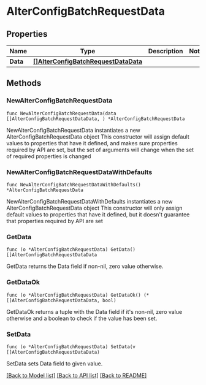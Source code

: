 # AlterConfigBatchRequestData

## Properties

Name | Type | Description | Notes
------------ | ------------- | ------------- | -------------
**Data** | [**[]AlterConfigBatchRequestDataData**](AlterConfigBatchRequestDataData.md) |  | 

## Methods

### NewAlterConfigBatchRequestData

`func NewAlterConfigBatchRequestData(data []AlterConfigBatchRequestDataData, ) *AlterConfigBatchRequestData`

NewAlterConfigBatchRequestData instantiates a new AlterConfigBatchRequestData object
This constructor will assign default values to properties that have it defined,
and makes sure properties required by API are set, but the set of arguments
will change when the set of required properties is changed

### NewAlterConfigBatchRequestDataWithDefaults

`func NewAlterConfigBatchRequestDataWithDefaults() *AlterConfigBatchRequestData`

NewAlterConfigBatchRequestDataWithDefaults instantiates a new AlterConfigBatchRequestData object
This constructor will only assign default values to properties that have it defined,
but it doesn't guarantee that properties required by API are set

### GetData

`func (o *AlterConfigBatchRequestData) GetData() []AlterConfigBatchRequestDataData`

GetData returns the Data field if non-nil, zero value otherwise.

### GetDataOk

`func (o *AlterConfigBatchRequestData) GetDataOk() (*[]AlterConfigBatchRequestDataData, bool)`

GetDataOk returns a tuple with the Data field if it's non-nil, zero value otherwise
and a boolean to check if the value has been set.

### SetData

`func (o *AlterConfigBatchRequestData) SetData(v []AlterConfigBatchRequestDataData)`

SetData sets Data field to given value.



[[Back to Model list]](../README.md#documentation-for-models) [[Back to API list]](../README.md#documentation-for-api-endpoints) [[Back to README]](../README.md)


